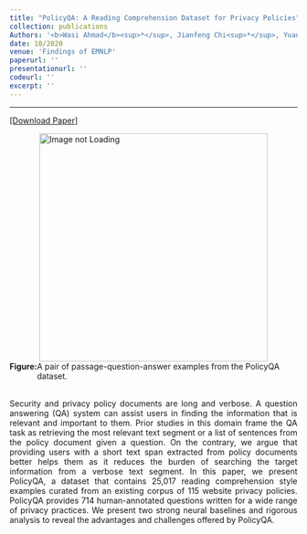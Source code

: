 ```yaml
---
title: "PolicyQA: A Reading Comprehension Dataset for Privacy Policies"
collection: publications
Authors: '<b>Wasi Ahmad</b><sup>*</sup>, Jianfeng Chi<sup>*</sup>, Yuan Tian, and Kai-Wei Chang.'
date: 10/2020
venue: 'Findings of EMNLP'
paperurl: ''
presentationurl: ''
codeurl: ''
excerpt: ''
---
```

---
<a href='' target="_blank">[Download Paper]</a>
<div style='display: flex; justify-content: center;'>
<img src='https://wasiahmad.github.io/files/publications/2020/policyqa_example.png' 
alt='Image not Loading' style='width:400px;' align='middle'> <br>
</div>
<div style='display: flex; justify-content: center;'>
  <b>Figure: </b> A pair of passage-question-answer examples from the PolicyQA dataset.<br><br>
</div>

<p align="justify">
Security and privacy policy documents are long and verbose. A question answering (QA) system can assist users in finding the information that is relevant and 
important to them. Prior studies in this domain frame the QA task as retrieving the most relevant text segment or a list of sentences from the policy document 
given a question. On the contrary, we argue that providing users with a short text span extracted from policy documents better helps them as it reduces the 
burden of searching the target information from a verbose text segment. In this paper, we present PolicyQA, a dataset that contains 25,017 reading comprehension 
style examples curated from an existing corpus of 115 website privacy policies. PolicyQA provides 714 human-annotated questions written for a wide range of 
privacy practices. We present two strong neural baselines and rigorous analysis to reveal the advantages and challenges offered by PolicyQA.
</p>

